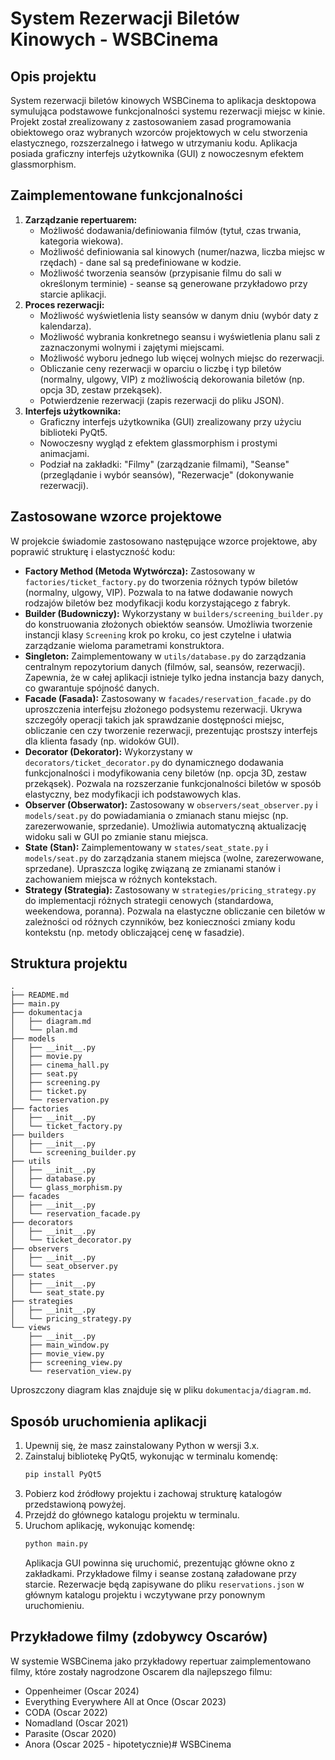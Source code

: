 # System Rezerwacji Biletów Kinowych - WSBCinema

## Opis projektu

System rezerwacji biletów kinowych WSBCinema to aplikacja desktopowa symulująca podstawowe funkcjonalności systemu rezerwacji miejsc w kinie. Projekt został zrealizowany z zastosowaniem zasad programowania obiektowego oraz wybranych wzorców projektowych w celu stworzenia elastycznego, rozszerzalnego i łatwego w utrzymaniu kodu. Aplikacja posiada graficzny interfejs użytkownika (GUI) z nowoczesnym efektem glassmorphism.

## Zaimplementowane funkcjonalności

1.  **Zarządzanie repertuarem:**
    *   Możliwość dodawania/definiowania filmów (tytuł, czas trwania, kategoria wiekowa).
    *   Możliwość definiowania sal kinowych (numer/nazwa, liczba miejsc w rzędach) - dane sal są predefiniowane w kodzie.
    *   Możliwość tworzenia seansów (przypisanie filmu do sali w określonym terminie) - seanse są generowane przykładowo przy starcie aplikacji.
2.  **Proces rezerwacji:**
    *   Możliwość wyświetlenia listy seansów w danym dniu (wybór daty z kalendarza).
    *   Możliwość wybrania konkretnego seansu i wyświetlenia planu sali z zaznaczonymi wolnymi i zajętymi miejscami.
    *   Możliwość wyboru jednego lub więcej wolnych miejsc do rezerwacji.
    *   Obliczanie ceny rezerwacji w oparciu o liczbę i typ biletów (normalny, ulgowy, VIP) z możliwością dekorowania biletów (np. opcja 3D, zestaw przekąsek).
    *   Potwierdzenie rezerwacji (zapis rezerwacji do pliku JSON).
3.  **Interfejs użytkownika:**
    *   Graficzny interfejs użytkownika (GUI) zrealizowany przy użyciu biblioteki PyQt5.
    *   Nowoczesny wygląd z efektem glassmorphism i prostymi animacjami.
    *   Podział na zakładki: "Filmy" (zarządzanie filmami), "Seanse" (przeglądanie i wybór seansów), "Rezerwacje" (dokonywanie rezerwacji).

## Zastosowane wzorce projektowe

W projekcie świadomie zastosowano następujące wzorce projektowe, aby poprawić strukturę i elastyczność kodu:

*   **Factory Method (Metoda Wytwórcza):** Zastosowany w `factories/ticket_factory.py` do tworzenia różnych typów biletów (normalny, ulgowy, VIP). Pozwala to na łatwe dodawanie nowych rodzajów biletów bez modyfikacji kodu korzystającego z fabryk.
*   **Builder (Budowniczy):** Wykorzystany w `builders/screening_builder.py` do konstruowania złożonych obiektów seansów. Umożliwia tworzenie instancji klasy `Screening` krok po kroku, co jest czytelne i ułatwia zarządzanie wieloma parametrami konstruktora.
*   **Singleton:** Zaimplementowany w `utils/database.py` do zarządzania centralnym repozytorium danych (filmów, sal, seansów, rezerwacji). Zapewnia, że w całej aplikacji istnieje tylko jedna instancja bazy danych, co gwarantuje spójność danych.
*   **Facade (Fasada):** Zastosowany w `facades/reservation_facade.py` do uproszczenia interfejsu złożonego podsystemu rezerwacji. Ukrywa szczegóły operacji takich jak sprawdzanie dostępności miejsc, obliczanie cen czy tworzenie rezerwacji, prezentując prostszy interfejs dla klienta fasady (np. widoków GUI).
*   **Decorator (Dekorator):** Wykorzystany w `decorators/ticket_decorator.py` do dynamicznego dodawania funkcjonalności i modyfikowania ceny biletów (np. opcja 3D, zestaw przekąsek). Pozwala na rozszerzanie funkcjonalności biletów w sposób elastyczny, bez modyfikacji ich podstawowych klas.
*   **Observer (Obserwator):** Zastosowany w `observers/seat_observer.py` i `models/seat.py` do powiadamiania o zmianach stanu miejsc (np. zarezerwowanie, sprzedanie). Umożliwia automatyczną aktualizację widoku sali w GUI po zmianie stanu miejsca.
*   **State (Stan):** Zaimplementowany w `states/seat_state.py` i `models/seat.py` do zarządzania stanem miejsca (wolne, zarezerwowane, sprzedane). Upraszcza logikę związaną ze zmianami stanów i zachowaniem miejsca w różnych kontekstach.
*   **Strategy (Strategia):** Zastosowany w `strategies/pricing_strategy.py` do implementacji różnych strategii cenowych (standardowa, weekendowa, poranna). Pozwala na elastyczne obliczanie cen biletów w zależności od różnych czynników, bez konieczności zmiany kodu kontekstu (np. metody obliczającej cenę w fasadzie).

## Struktura projektu

```
.
├── README.md
├── main.py
├── dokumentacja
│   ├── diagram.md
│   └── plan.md
├── models
│   ├── __init__.py
│   ├── movie.py
│   ├── cinema_hall.py
│   ├── seat.py
│   ├── screening.py
│   ├── ticket.py
│   └── reservation.py
├── factories
│   ├── __init__.py
│   └── ticket_factory.py
├── builders
│   ├── __init__.py
│   └── screening_builder.py
├── utils
│   ├── __init__.py
│   ├── database.py
│   └── glass_morphism.py
├── facades
│   ├── __init__.py
│   └── reservation_facade.py
├── decorators
│   ├── __init__.py
│   └── ticket_decorator.py
├── observers
│   ├── __init__.py
│   └── seat_observer.py
├── states
│   ├── __init__.py
│   └── seat_state.py
├── strategies
│   ├── __init__.py
│   └── pricing_strategy.py
└── views
    ├── __init__.py
    ├── main_window.py
    ├── movie_view.py
    ├── screening_view.py
    └── reservation_view.py
```

Uproszczony diagram klas znajduje się w pliku `dokumentacja/diagram.md`.

## Sposób uruchomienia aplikacji

1.  Upewnij się, że masz zainstalowany Python w wersji 3.x.
2.  Zainstaluj bibliotekę PyQt5, wykonując w terminalu komendę:
    ```bash
    pip install PyQt5
    ```
3.  Pobierz kod źródłowy projektu i zachowaj strukturę katalogów przedstawioną powyżej.
4.  Przejdź do głównego katalogu projektu w terminalu.
5.  Uruchom aplikację, wykonując komendę:
    ```bash
    python main.py
    ```
    Aplikacja GUI powinna się uruchomić, prezentując główne okno z zakładkami. Przykładowe filmy i seanse zostaną załadowane przy starcie. Rezerwacje będą zapisywane do pliku `reservations.json` w głównym katalogu projektu i wczytywane przy ponownym uruchomieniu.

## Przykładowe filmy (zdobywcy Oscarów)

W systemie WSBCinema jako przykładowy repertuar zaimplementowano filmy, które zostały nagrodzone Oscarem dla najlepszego filmu:

*   Oppenheimer (Oscar 2024)
*   Everything Everywhere All at Once (Oscar 2023)
*   CODA (Oscar 2022)
*   Nomadland (Oscar 2021)
*   Parasite (Oscar 2020)
*   Anora (Oscar 2025 - hipotetycznie)# WSBCinema
